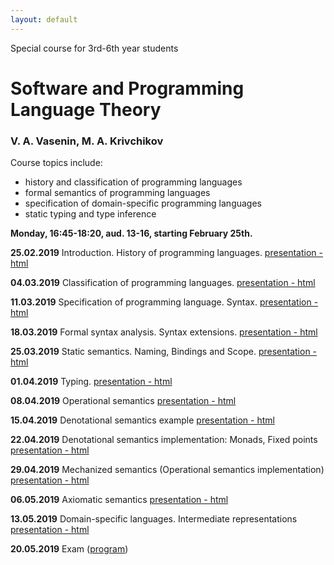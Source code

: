 ```yaml
---
layout: default
---
```

Special course for 3rd-6th year students

# Software and Programming Language Theory

### V. A. Vasenin, M. A. Krivchikov

Course topics include:

* history and classification of programming languages
* formal semantics of programming languages
* specification of domain-specific programming languages
* static typing and type inference

**Monday, 16:45-18:20, aud. 13-16, starting February 25th.**

<!--Please take a quick survey about the course: [Survey form](https://goo.gl/forms/PYP4oSGn0VfQQL403)-->


**25.02.2019** Introduction. History of programming languages. 
[presentation - html](presentations/01-Introduction.html)

**04.03.2019** Classification of programming languages. 
[presentation - html](presentations/02-Classification.html) 

**11.03.2019** Specification of programming language. Syntax. 
[presentation - html](presentations/03-Specification-Syntax.html) 

**18.03.2019** Formal syntax analysis. Syntax extensions. 
[presentation - html](presentations/04-Macros-Parsing.html) 

**25.03.2019** Static semantics. Naming, Bindings and Scope. 
[presentation - html](presentations/05-Static-Semantics.html)

**01.04.2019** Typing.
[presentation - html](presentations/06-Typing.html) 

**08.04.2019** Operational semantics 
[presentation - html](presentations/07-Operational-Semantics.html)

**15.04.2019** Denotational semantics example
[presentation - html](presentations/08-Denotational-semantics-example.html) 

**22.04.2019** Denotational semantics implementation: Monads, Fixed points
[presentation - html](presentations/09-Monads.html) 

**29.04.2019** Mechanized semantics (Operational semantics implementation)
[presentation - html](presentations/10-Operational-Semantics-Implementation.html)

**06.05.2019** Axiomatic semantics 
[presentation - html](presentations/11-Axiomatic-Semantics.html)

**13.05.2019** Domain-specific languages. Intermediate representations
[presentation - html](presentations/12-IR-DSL.html)

**20.05.2019** Exam ([program](presentations/program.html))
<!-- 
**24.05.2019** Possible second date for exam (by appointment)
-->
